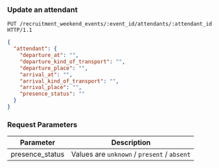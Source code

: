 ### Update an attendant

```http
PUT /recruitment_weekend_events/:event_id/attendants/:attendant_id HTTP/1.1
```

```json
{
  "attendant": {
    "departure_at": "",
    "departure_kind_of_transport": "",
    "departure_place": "",
    "arrival_at": "",
    "arrival_kind_of_transport": "",
    "arrival_place": "",
    "presence_status": ""
  }
}
```

### Request Parameters

Parameter         | Description
------------------|---------------------------------
presence_status   | Values are `unknown` / `present` / `absent`
